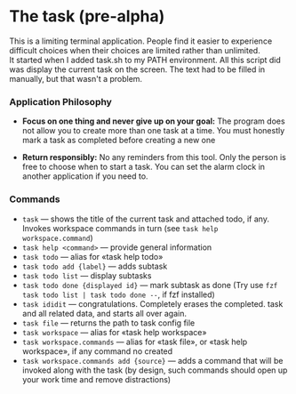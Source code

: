 # The task (pre-alpha)
This is a limiting terminal application. People find it easier to experience difficult choices when their choices are limited rather than unlimited.  
It started when I added task.sh to my PATH environment. All this script did was display the current task on the screen. The text had to be filled in manually, but that wasn't a problem.

### Application Philosophy  
- **Focus on one thing and never give up on your goal:**
The program does not allow you to create more than one task at a time. You must honestly mark a task as completed before creating a new one

- **Return responsibly:**
No any reminders from this tool. Only the person is free to choose when to start a task. You can set the alarm clock in another application if you need to.

### Commands
- `task` — shows the title of the current task and attached todo, if any. Invokes workspace commands in turn (see `task help workspace.command`)  
- `task help <command>` — provide general information
- `task todo` — alias for «task help todo»
- `task todo add {label}` — adds subtask
- `task todo list` — display subtasks
- `task todo done {displayed id}` — mark subtask as done (Try use `fzf task todo list | task todo done --`, if fzf installed)
- `task ididit` — congratulations. Completely erases the completed. task and all related data, and starts all over again.
- `task file` — returns the path to task config file
- `task workspace` — alias for «task help workspace»
- `task workspace.commands` — alias for «task file», or «task help workspace», if any command no created
- `task workspace.commands add {source}` — adds a command that will be invoked along with the task (by design, such commands should open up your work time and remove distractions)
